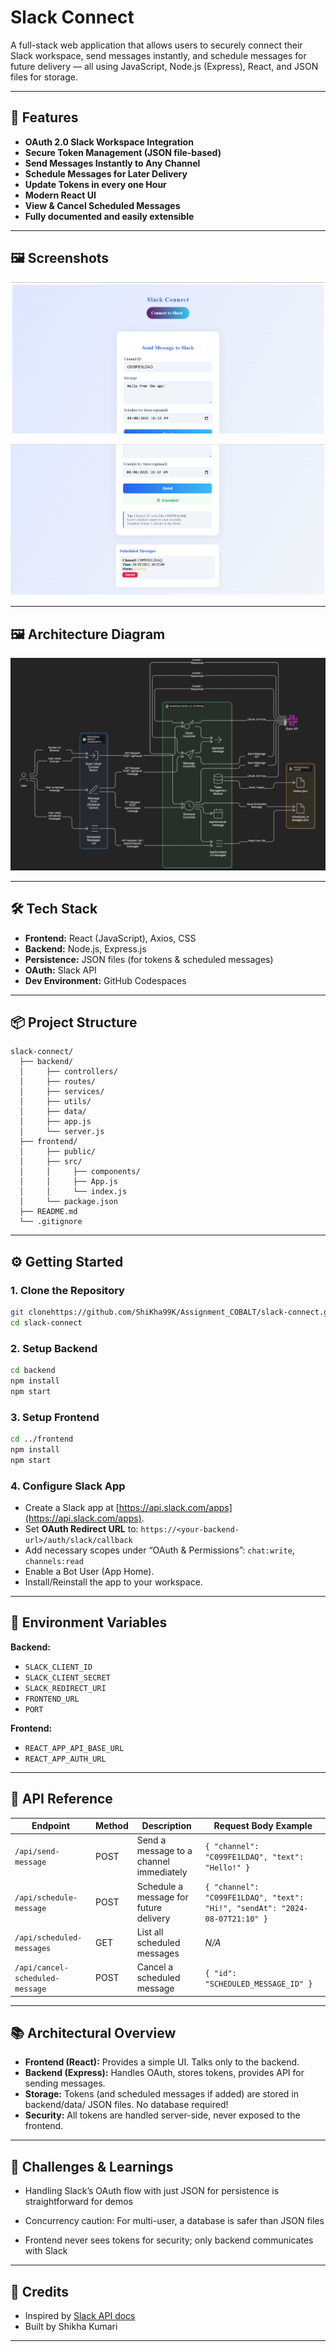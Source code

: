 # Slack Connect

A full-stack web application that allows users to securely connect their Slack workspace, send messages instantly, and schedule messages for future delivery — all using JavaScript, Node.js (Express), React, and JSON files for storage.

---

## 🚀 Features

* **OAuth 2.0 Slack Workspace Integration**
* **Secure Token Management (JSON file-based)**
* **Send Messages Instantly to Any Channel**
* **Schedule Messages for Later Delivery**
* **Update Tokens in every one Hour**
* **Modern React UI**
* **View & Cancel Scheduled Messages**
* **Fully documented and easily extensible**

---

## 🖼️ Screenshots


   ![Home UI](slack-connect/frontend/public/Screenshot_1.png)
   
   ![Home UI](slack-connect/frontend/public/Screenshot_2.png)
   

---

## 🖼️ Architecture Diagram

   
   ![Architecture Diagram](slack-connect/frontend/public/Architecture_Diagram.png)
   

---

## 🛠️ Tech Stack

* **Frontend:** React (JavaScript), Axios, CSS
* **Backend:** Node.js, Express.js
* **Persistence:** JSON files (for tokens & scheduled messages)
* **OAuth:** Slack API
* **Dev Environment:** GitHub Codespaces

---

## 📦 Project Structure

```
slack-connect/
  ├── backend/
  │     ├── controllers/
  │     ├── routes/
  │     ├── services/
  │     ├── utils/
  │     ├── data/
  │     ├── app.js
  │     └── server.js
  ├── frontend/
  │     ├── public/
  │     ├── src/
  │     │     ├── components/
  │     │     ├── App.js
  │     │     └── index.js
  │     └── package.json
  ├── README.md
  └── .gitignore
```

---

## ⚙️ Getting Started

### 1. **Clone the Repository**

```bash
git clonehttps://github.com/ShiKha99K/Assignment_COBALT/slack-connect.git
cd slack-connect
```

### 2. **Setup Backend**

```bash
cd backend
npm install
npm start
```

### 3. **Setup Frontend**

```bash
cd ../frontend
npm install
npm start
```

### 4. **Configure Slack App**

* Create a Slack app at [https://api.slack.com/apps](https://api.slack.com/apps).
* Set **OAuth Redirect URL** to:
  `https://<your-backend-url>/auth/slack/callback`
* Add necessary scopes under “OAuth & Permissions”:
  `chat:write`, `channels:read`
* Enable a Bot User (App Home).
* Install/Reinstall the app to your workspace.

---

## 🔐 Environment Variables

**Backend:**

* `SLACK_CLIENT_ID`
* `SLACK_CLIENT_SECRET`
* `SLACK_REDIRECT_URI`
* `FRONTEND_URL`
* `PORT`

**Frontend:**

* `REACT_APP_API_BASE_URL`
* `REACT_APP_AUTH_URL`

---

## 📖 API Reference

| Endpoint                        | Method | Description                             | Request Body Example                                                        |
| ------------------------------- | ------ | --------------------------------------- | --------------------------------------------------------------------------- |
| `/api/send-message`             | POST   | Send a message to a channel immediately | `{ "channel": "C099FE1LDAQ", "text": "Hello!" }`                            |
| `/api/schedule-message`         | POST   | Schedule a message for future delivery  | `{ "channel": "C099FE1LDAQ", "text": "Hi!", "sendAt": "2024-08-07T21:10" }` |
| `/api/scheduled-messages`       | GET    | List all scheduled messages             | *N/A*                                                                       |
| `/api/cancel-scheduled-message` | POST   | Cancel a scheduled message              | `{ "id": "SCHEDULED_MESSAGE_ID" }`                                          |
---

## 📚 Architectural Overview

* **Frontend (React):** Provides a simple UI. Talks only to the backend.
* **Backend (Express):** Handles OAuth, stores tokens, provides API for sending messages.
* **Storage:** Tokens (and scheduled messages if added) are stored in backend/data/ JSON files. No database required!
* **Security:** All tokens are handled server-side, never exposed to the frontend.

---

## 🤔 Challenges & Learnings

* Handling Slack’s OAuth flow with just JSON for persistence is straightforward for demos

* Concurrency caution: For multi-user, a database is safer than JSON files

* Frontend never sees tokens for security; only backend communicates with Slack

---

## 🎉 Credits

* Inspired by [Slack API docs](https://api.slack.com/)
* Built by Shikha Kumari

---

